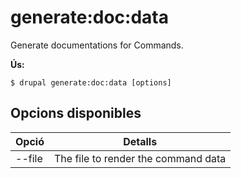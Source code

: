 # generate:doc:data
Generate documentations for Commands.

**Ús:**
```
$ drupal generate:doc:data [options]
```

## Opcions disponibles
Opció | Detalls
-------|-------------
--file | The file to render the command data
